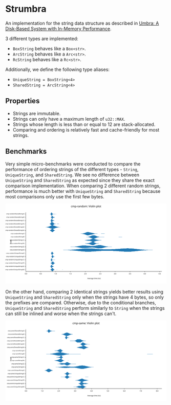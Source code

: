 # Strumbra

An implementation for the string data structure as described in [Umbra: A Disk-Based System with In-Memory Performance](https://www.cidrdb.org/cidr2020/papers/p29-neumann-cidr20.pdf).

3 different types are implemented:
+ `BoxString` behaves like a `Box<str>`.
+ `ArcString` behaves like a `Arc<str>`.
+ `RcString` behaves like a `Rc<str>`.

Additionally, we define the following type aliases:
+ `UniqueString = BoxString<4>`
+ `SharedString = ArcString<4>`

## Properties

+ Strings are immutable.
+ Strings can only have a maximum length of `u32::MAX`.
+ Strings whose length is less than or equal to 12 are stack-allocated.
+ Comparing and ordering is relatively fast and cache-friendly for most strings.

## Benchmarks

Very simple micro-benchmarks were conducted to compare the performance of ordering strings of the different types - `String`, `UniqueString`, and `SharedString`. We see no difference between `UniqueString` and `SharedString` as expected since they share the exact comparison implementation. When comparing 2 different random strings, performance is much better with `UniqueString` and `SharedString` because most comparisons only use the first few bytes.

![Comparing random strings](./docs/violin-random.svg)

On the other hand, comparing 2 identical strings yields better results using `UniqueString` and `SharedString` only when the strings have 4 bytes, so only the prefixes are compared. Otherwise, due to the conditional branches, `UniqueString` and `SharedString` perform similarly to `String` when the strings can still be inlined and worse when the strings can't.

![Comparing identical strings](./docs/violin-same.svg)
